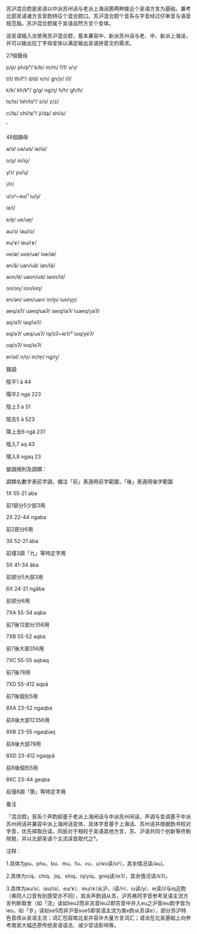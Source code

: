 苏沪混合腔是吴语以中派苏州话与老派上海话箇两种接近个吴语方言为基础，兼考北部吴语诸方言音韵特征个混合腔口。苏沪混合腔个音系与字音经过仔审音与语音规范哉。苏沪混合腔属于吴语自然方言个变体。

该吴语输入法使用苏沪混合腔，基本兼容中、新派苏州话与老、中、新派上海话，并可以输出拉丁字母变体以满足输出吴语拼音文的需求。



27個聲母

p/p/ ph/pʰ/ b/b/ m/m/ f/f/ v/v/

t/t/ th/tʰ/ d/d/ n/n/ gn/ɲ/ l/l/

k/k/ kh/kʰ/ g/ɡ/ ng/ŋ/ h/h/ gh/ɦ/

ts/ts/ tsh/tsʰ/ s/s/ z/z/

ci/tɕ/ chi/tɕʰ/ ji/dʑ/ shi/ɕ/ 

'

48個韻母

a/ɑ/ ua/uɑ/ ia/iɑ/ 

o/o̝/ io/io̝/

y/ɿ/ yu/ʮ/

i/iᶽ/

u/uᵝ~əu/¹ iu/y/

ie/i/

e/e̞/ ue/ue̞/ 

au/ɔ/ iau/iɔ/

eu/ɤ/ ieu/iɤ/

oe/ø/ uoe/uø/ ioe/iø/

an/ã/ uan/uã/ ian/iã/

aon/ɑ̃/ uaon/uɑ̃/ iaon/iɑ̃/

on/oŋ/ ion/ioŋ/

en/ən/ uen/uən/ in/iɲ/ iun/yɲ/

aeq/aʔ/ uaeq/uaʔ/ iaeq/iaʔ/ iuaeq/yaʔ/

aq/ɑʔ/ iaq/iɑʔ/

eq/əʔ/ ueq/uəʔ/ iq/iɪʔ~ieʔ/² iuq/yeʔ/

oq/oʔ/ ioq/ioʔ/

er/əl/ n/n̩/ m/m̩/ ng/ŋ̩/

聲調

陰平1 ā 44 

陽平2 ngá 223 

陰上3 à 51 

陰去5 ǎ 523 

陽上去6 ngâ 231 

陰入7 aq 43 

陽入8 ngaq 23

變調規則及調類：

調類名數字表前字調，備注「前」表適用前字範圍，「後」表適用後字範圍

1X 55-21 aba

前1部分5少部3用

2X 22-44 ngaba

前2部分6用

3X 52-21 àba

前僅3調「九」等特定字用

5X 41-34 ǎba

前部分5大部3用

6X 24-21 ngâba

前部分6用

7XA 55-34 aqba

前7後12部分356用

7XB 55-52 aqbà

前7後大部356用

7XC 55-55 aqbaq

前7後78用

7XD 55-412 aqpǎ

前7後個別5用

8XA 23-52 ngaqba

前8後大部12356用

8XB 23-55 ngaqbaq

前8後大部78用

8XD 23-412 ngaqpǎ

前8後個別5用

8XC 23-44 geqba

前僅8調「箇」等特定字用



备注

「混合腔」音系个声韵部基于老派上海闲话与中派苏州闲话，声调与变调基于中派苏州闲话并兼容中派上海闲话变体，具体字音基于上海话、苏州话并根据韵书校对字音，优先择取白读。同辰对于相较于吴语其他方言，苏、沪语共同个创新等侪剔除脱，并以北部吴语个主流读音取代之³。

注释：

1.具体为pu、phu、bu、mu、fu、vu、u/wu读/uᵝ/，其余情况读/əu/。

2.具体为ciq、chiq、jiq、shiq、iq/yiq、gniq读/ieʔ/，其余情况读/iɪʔ/。

3.具体为au/ɔ/、iau/iɔ/、eu/ɤ/、ieu/iɤ/从沪、i读/iᶽ/、iu读/y/、ie读/i/与iq近韵（弗同人口音有别感受亦不同），其余声韵调从苏，沪苏弗同字音参考吴语主流方言判断取舍（如「流」读如lieu2而非苏音leu2即苏音中并入eu之沪音ieu韵字皆为ieu，如「岁」读如se5而非沪音soe5即吴语主流为类e韵从苏读e），部分苏沪特色音改从吴语主流；词汇包容南北吴并容许大量方言词汇；语法在北吴基础上向参考南吴大幅还原传统吴语语法、减少官话影响等。
